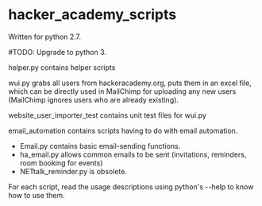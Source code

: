 # hacker_academy_scripts

Written for python 2.7.

#TODO: Upgrade to python 3.

helper.py contains helper scripts

wui.py grabs all users from hackeracademy.org, puts them in an excel file, which can be directly used in MailChimp for uploading any new users (MailChimp ignores users who are already existing).

website_user_importer_test contains unit test files for wui.py

email_automation contains scripts having to do with email automation.
- Email.py contains basic email-sending functions.
- ha_email.py allows common emails to be sent (invitations, reminders, room booking for events)
- NETtalk_reminder.py is obsolete.

For each script, read the usage descriptions using python's --help to know how to use them.
